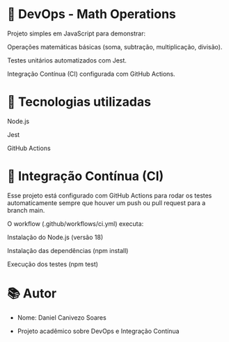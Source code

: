 # 📘 DevOps - Math Operations

Projeto simples em JavaScript para demonstrar:

Operações matemáticas básicas (soma, subtração, multiplicação, divisão).

Testes unitários automatizados com Jest.

Integração Contínua (CI) configurada com GitHub Actions.
# 🚀 Tecnologias utilizadas

Node.js

Jest

GitHub Actions

# 🤖 Integração Contínua (CI)

Esse projeto está configurado com GitHub Actions para rodar os testes automaticamente sempre que houver um push ou pull request para a branch main.

O workflow (.github/workflows/ci.yml) executa:

Instalação do Node.js (versão 18)

Instalação das dependências (npm install)

Execução dos testes (npm test)

# 📚 Autor

* Nome: Daniel Canivezo Soares 

* Projeto acadêmico sobre DevOps e Integração Contínua 
